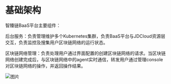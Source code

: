 # 基础架构
智臻链BaaS平台主要组件：

后台服务：负责管理维护多个Kubernetes集群，负责BaaS平台与JDCloud资源层交互，负责监控及搜集用户区块链网络的运行状态。

区块链网络管理：负责处理用户通过界面配置的创建区块链网络的请求。当区块链网络创建完成后，与区块链网络中的agent实时通信，转发用户通过管理console对区块链网络的操作，并返回操作结果。

![图片](../../../../image/JD-Blockchain-Open-Platform/Introduction/Pic/TIM截图20190328185458.png)
